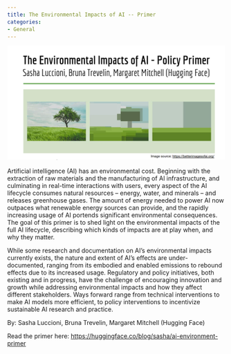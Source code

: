 ```yaml
---
title: The Environmental Impacts of AI -- Primer
categories:
- General
---
```


![leaderboard](https://github.com/SustainableAIHub/sustainableaihub.github.io/blob/main/assets/primer.png?raw=true)


Artificial intelligence (AI) has an environmental cost. Beginning with the extraction of raw materials and the manufacturing of AI infrastructure, and culminating in real-time interactions with users, every aspect of the AI lifecycle consumes natural resources – energy, water, and minerals – and releases greenhouse gases. The amount of energy needed to power AI now outpaces what renewable energy sources can provide, and the rapidly increasing usage of AI portends significant environmental consequences. The goal of this primer is to shed light on the environmental impacts of the full AI lifecycle, describing which kinds of impacts are at play when, and why they matter.

While some research and documentation on AI’s environmental impacts currently exists, the nature and extent of AI’s effects are under-documented, ranging from its embodied and enabled emissions to rebound effects due to its increased usage. Regulatory and policy initiatives, both existing and in progress, have the challenge of encouraging innovation and growth while addressing environmental impacts and how they affect different stakeholders. Ways forward range from technical interventions to make AI models more efficient, to policy interventions to incentivize sustainable AI research and practice.

By: Sasha Luccioni, Bruna Trevelin, Margaret Mitchell (Hugging Face)

Read the primer here: https://huggingface.co/blog/sasha/ai-environment-primer
